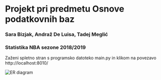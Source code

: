 # Projekt pri predmetu Osnove podatkovnih baz

### Sara Bizjak, Andraž De Luisa, Tadej Meglić

### Statistika NBA sezone 2018/2019

Zaženi spletno stran s programsko datoteko main.py in klikom na povezavo http://localhost:8010/

![ER diagram](https://raw.githubusercontent.com/andrazdeluisa/ProjektOPB/master/Slike/nba.png)
